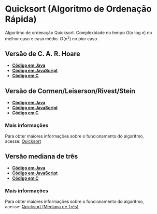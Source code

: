 # Quicksort (Algoritmo de Ordenação Rápida)

Algoritmo de ordenação Quicksort. Complexidade no tempo O(n log n) no melhor caso e caso médio. O(n<sup>2</sup>) no pior caso.

## Versão de C. A. R. Hoare
* [**Código em Java**](/Quicksort/Hoare%20e%20Cormen/Java/QuicksortHoare.java)
* [**Código em JavaScript**](/Quicksort/Hoare%20e%20Cormen/Quicksort.js)
* [**Código em C**](/Quicksort/Hoare%20e%20Cormen/Quicksort.c)

## Versão de Cormen/Leiserson/Rivest/Stein
* [**Código em Java**](/Quicksort/Hoare%20e%20Cormen/Java/QuicksortCormen.java)
* [**Código em JavaScript**](/Quicksort/Hoare%20e%20Cormen/Quicksort.js)
* [**Código em C**](/Quicksort/Hoare%20e%20Cormen/Quicksort.c)

### Mais informações
Para obter maiores informações sobre o funcionamento do algoritmo, acesse: [Quicksort](https://www.blogcyberini.com/2018/08/quicksort-analise-e-implementacoes.html)

## Versão mediana de três
* [**Código em Java**](/Quicksort/MedianaDeTres/QuicksortMedianaDeTres.java)
* [**Código em JavaScript**](/Quicksort/MedianaDeTres/QuicksortMedianaDeTres.js)
* [**Código em C**](/Quicksort/MedianaDeTres/QuicksortMedianaDeTres.c)

### Mais informações
Para obter maiores informações sobre o funcionamento do algoritmo, acesse: [Quicksort (Mediana de Três)](https://www.blogcyberini.com/2018/08/quicksort-mediana-de-tres.html)
